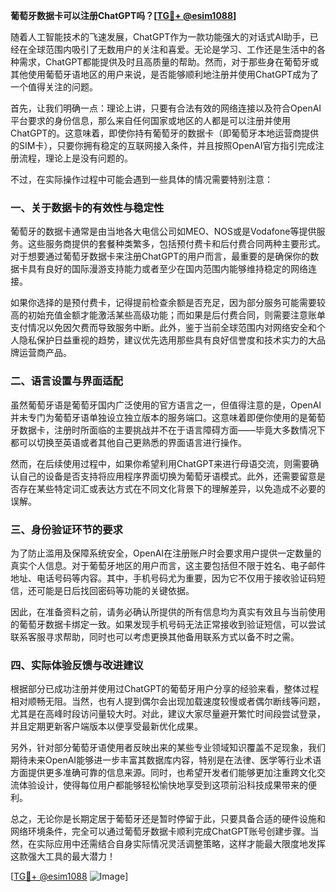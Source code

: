 **葡萄牙数据卡可以注册ChatGPT吗？[[TG💪+ @esim1088](https://t.me/s/esim1088)]**

随着人工智能技术的飞速发展，ChatGPT作为一款功能强大的对话式AI助手，已经在全球范围内吸引了无数用户的关注和喜爱。无论是学习、工作还是生活中的各种需求，ChatGPT都能提供及时且高质量的帮助。然而，对于那些身在葡萄牙或其他使用葡萄牙语地区的用户来说，是否能够顺利地注册并使用ChatGPT成为了一个值得关注的问题。

首先，让我们明确一点：理论上讲，只要有合法有效的网络连接以及符合OpenAI平台要求的身份信息，那么来自任何国家或地区的人都是可以注册并使用ChatGPT的。这意味着，即使你持有葡萄牙的数据卡（即葡萄牙本地运营商提供的SIM卡），只要你拥有稳定的互联网接入条件，并且按照OpenAI官方指引完成注册流程，理论上是没有问题的。

不过，在实际操作过程中可能会遇到一些具体的情况需要特别注意：

### 一、关于数据卡的有效性与稳定性

葡萄牙的数据卡通常是由当地各大电信公司如MEO、NOS或是Vodafone等提供服务。这些服务商提供的套餐种类繁多，包括预付费卡和后付费合同两种主要形式。对于想要通过葡萄牙数据卡来注册ChatGPT的用户而言，最重要的是确保你的数据卡具有良好的国际漫游支持能力或者至少在国内范围内能够维持稳定的网络连接。

如果你选择的是预付费卡，记得提前检查余额是否充足，因为部分服务可能需要较高的初始充值金额才能激活某些高级功能；而如果是后付费合同，则需要注意账单支付情况以免因欠费而导致服务中断。此外，鉴于当前全球范围内对网络安全和个人隐私保护日益重视的趋势，建议优先选用那些具有良好信誉度和技术实力的大品牌运营商产品。

### 二、语言设置与界面适配

虽然葡萄牙语是葡萄牙国内广泛使用的官方语言之一，但值得注意的是，OpenAI并未专门为葡萄牙语单独设立独立版本的服务端口。这意味着即便你使用的是葡萄牙数据卡，注册时所面临的主要挑战并不在于语言障碍方面——毕竟大多数情况下都可以切换至英语或者其他自己更熟悉的界面语言进行操作。

然而，在后续使用过程中，如果你希望利用ChatGPT来进行母语交流，则需要确认自己的设备是否支持将应用程序界面切换为葡萄牙语模式。此外，还需要留意是否存在某些特定词汇或表达方式在不同文化背景下的理解差异，以免造成不必要的误解。

### 三、身份验证环节的要求

为了防止滥用及保障系统安全，OpenAI在注册账户时会要求用户提供一定数量的真实个人信息。对于葡萄牙地区的用户而言，这主要包括但不限于姓名、电子邮件地址、电话号码等内容。其中，手机号码尤为重要，因为它不仅用于接收验证码短信，还可能是日后找回密码等功能的关键依据。

因此，在准备资料之前，请务必确认所提供的所有信息均为真实有效且与当前使用的葡萄牙数据卡绑定一致。如果发现手机号码无法正常接收到验证短信，可以尝试联系客服寻求帮助，同时也可以考虑更换其他备用联系方式以备不时之需。

### 四、实际体验反馈与改进建议

根据部分已成功注册并使用过ChatGPT的葡萄牙用户分享的经验来看，整体过程相对顺畅无阻。当然，也有人提到偶尔会出现加载速度较慢或者偶尔断线等问题，尤其是在高峰时段访问量较大时。对此，建议大家尽量避开繁忙时间段尝试登录，并且定期更新客户端版本以便享受最新优化成果。

另外，针对部分葡萄牙语使用者反映出来的某些专业领域知识覆盖不足现象，我们期待未来OpenAI能够进一步丰富其数据库内容，特别是在法律、医学等行业术语方面提供更多准确可靠的信息来源。同时，也希望开发者们能够更加注重跨文化交流体验设计，使得每位用户都能够轻松愉快地享受到这项前沿科技成果带来的便利。

总之，无论你是长期定居于葡萄牙还是暂时停留于此，只要具备合适的硬件设施和网络环境条件，完全可以通过葡萄牙数据卡顺利完成ChatGPT账号创建步骤。当然，在实际应用中还需结合自身实际情况灵活调整策略，这样才能最大限度地发挥这款强大工具的最大潜力！

[[TG💪+ @esim1088](https://t.me/s/esim1088) ![Image](https://i.postimg.cc/4NQfJmqS/Snipaste-2025-05-13-00-14-12.png)]